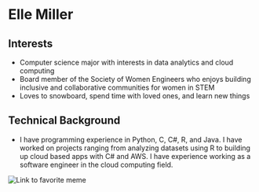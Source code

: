 # Elle Miller

## Interests

- Computer science major with interests in data analytics and cloud computing
- Board member of the Society of Women Engineers who enjoys building inclusive and collaborative communities for women in STEM
- Loves to snowboard, spend time with loved ones, and learn new things

## Technical Background

- I have programming experience in Python, C, C#, R, and Java. I have worked on projects ranging from analyzing datasets using R to building up cloud based apps with C# and AWS. I have experience working as a software engineer in the cloud computing field. 

![Link to favorite meme](https://i.redd.it/0lg7979qtr511.jpg)